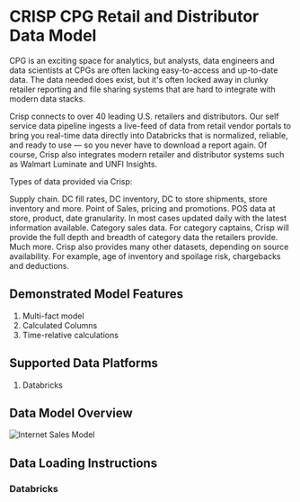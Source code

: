 # CRISP CPG Retail and Distributor Data Model

CPG is an exciting space for analytics, but analysts, data engineers and data scientists at CPGs are often lacking easy-to-access and up-to-date data. The data needed does exist, but it's often locked away in clunky retailer reporting and file sharing systems that are hard to integrate with modern data stacks.

Crisp connects to over 40 leading U.S. retailers and distributors. Our self service data pipeline ingests a live-feed of data from retail vendor portals to bring you real-time data directly into Databricks that is normalized, reliable, and ready to use — so you never have to download a report again. Of course, Crisp also integrates modern retailer and distributor systems such as Walmart Luminate and UNFI Insights.

Types of data provided via Crisp:

Supply chain. DC fill rates, DC inventory, DC to store shipments, store inventory and more. Point of Sales, pricing and promotions. POS data at store, product, date granularity. In most cases updated daily with the latest information available.
Category sales data. For category captains, Crisp will provide the full depth and breadth of category data the retailers provide.
Much more. Crisp also provides many other datasets, depending on source availability. For example, age of inventory and spoilage risk, chargebacks and deductions.

## Demonstrated Model Features
1. Multi-fact model
2. Calculated Columns
3. Time-relative calculations

## Supported Data Platforms
1. Databricks

## Data Model Overview

![Internet Sales Model](../../../images/crisp-model.png)

## Data Loading Instructions

### Databricks
